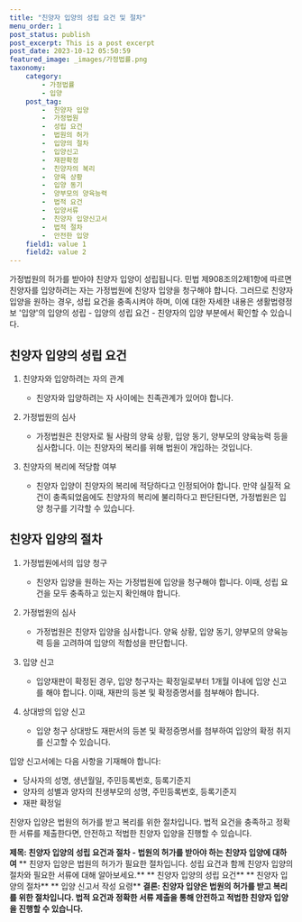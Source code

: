 ```yaml
---
title: "친양자 입양의 성립 요건 및 절차"
menu_order: 1
post_status: publish
post_excerpt: This is a post excerpt
post_date: 2023-10-12 05:50:59
featured_image: _images/가정법률.png
taxonomy:
    category:
        - 가정법률
        - 입양
    post_tag:
        -  친양자 입양
        -  가정법원
        -  성립 요건
        -  법원의 허가
        -  입양의 절차
        -  입양신고
        -  재판확정
        -  친양자의 복리
        -  양육 상황
        -  입양 동기
        -  양부모의 양육능력
        -  법적 요건
        -  입양서류
        -  친양자 입양신고서
        -  법적 절차
        -  안전한 입양
    field1: value 1
    field2: value 2
---
```



가정법원의 허가를 받아야 친양자 입양이 성립됩니다. 민법 제908조의2제1항에 따르면 친양자를 입양하려는 자는 가정법원에 친양자 입양을 청구해야 합니다. 그러므로 친양자 입양을 원하는 경우, 성립 요건을 충족시켜야 하며, 이에 대한 자세한 내용은 생활법령정보 '입양'의 입양의 성립 - 입양의 성립 요건 - 친양자의 입양 부분에서 확인할 수 있습니다.

## 친양자 입양의 성립 요건

1. 친양자와 입양하려는 자의 관계
   - 친양자와 입양하려는 자 사이에는 친족관계가 있어야 합니다.

2. 가정법원의 심사
   - 가정법원은 친양자로 될 사람의 양육 상황, 입양 동기, 양부모의 양육능력 등을 심사합니다. 이는 친양자의 복리를 위해 법원이 개입하는 것입니다.

3. 친양자의 복리에 적당함 여부
   - 친양자 입양이 친양자의 복리에 적당하다고 인정되어야 합니다. 만약 실질적 요건이 충족되었음에도 친양자의 복리에 불리하다고 판단된다면, 가정법원은 입양 청구를 기각할 수 있습니다.

## 친양자 입양의 절차

1. 가정법원에서의 입양 청구
   - 친양자 입양을 원하는 자는 가정법원에 입양을 청구해야 합니다. 이때, 성립 요건을 모두 충족하고 있는지 확인해야 합니다.

2. 가정법원의 심사
   - 가정법원은 친양자 입양을 심사합니다. 양육 상황, 입양 동기, 양부모의 양육능력 등을 고려하여 입양의 적합성을 판단합니다.

3. 입양 신고
   - 입양재판이 확정된 경우, 입양 청구자는 확정일로부터 1개월 이내에 입양 신고를 해야 합니다. 이때, 재판의 등본 및 확정증명서를 첨부해야 합니다.

4. 상대방의 입양 신고
   - 입양 청구 상대방도 재판서의 등본 및 확정증명서를 첨부하여 입양의 확정 취지를 신고할 수 있습니다.

입양 신고서에는 다음 사항을 기재해야 합니다:

- 당사자의 성명, 생년월일, 주민등록번호, 등록기준지
- 양자의 성별과 양자의 친생부모의 성명, 주민등록번호, 등록기준지
- 재판 확정일

친양자 입양은 법원의 허가를 받고 복리를 위한 절차입니다. 법적 요건을 충족하고 정확한 서류를 제출한다면, 안전하고 적법한 친양자 입양을 진행할 수 있습니다.

**제목: 친양자 입양의 성립 요건과 절차 - 법원의 허가를 받아야 하는 친양자 입양에 대하여**
** 친양자 입양은 법원의 허가가 필요한 절차입니다. 성립 요건과 함께 친양자 입양의 절차와 필요한 서류에 대해 알아보세요.**
** 친양자 입양의 성립 요건**
** 친양자 입양의 절차**
** 입양 신고서 작성 요령**
**결론: 친양자 입양은 법원의 허가를 받고 복리를 위한 절차입니다. 법적 요건과 정확한 서류 제출을 통해 안전하고 적법한 친양자 입양을 진행할 수 있습니다.**

